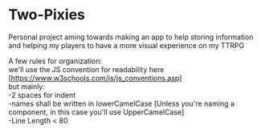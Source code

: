 # Two-Pixies
Personal project aming towards making an app to help storing information and helping my players to have a more visual experience on my TTRPG  

A few rules for organization:  
  we'll use the JS convention for readability here [https://www.w3schools.com/js/js_conventions.asp]  
  but mainly:  
  -2 spaces for indent  
  -names shall be written in lowerCamelCase [Unless you're naming a component, in this case you'll use UpperCamelCase]  
  -Line Length < 80  
